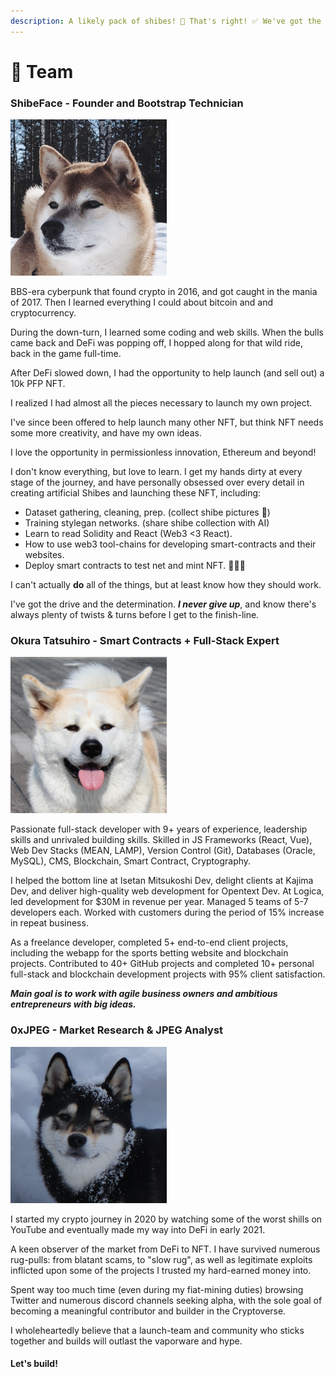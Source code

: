 ```yaml
---
description: A likely pack of shibes! 🐾 That's right! ✅ We've got the stuff! 💪🏼
---
```


# 👥 Team

### ShibeFace - Founder and Bootstrap Technician

![I like running fast in the snow!](<../.gitbook/assets/image (10).png>)

BBS-era cyberpunk that found crypto in 2016, and got caught in the mania of 2017. Then I learned everything I could about bitcoin and and cryptocurrency.

During the down-turn, I learned some coding and web skills. When the bulls came back and DeFi was popping off, I hopped along for that wild ride, back in the game full-time.&#x20;

After DeFi slowed down, I had the opportunity to help launch (and sell out) a 10k PFP NFT.&#x20;

I realized I had almost all the pieces necessary to launch my own project.&#x20;

I've since been offered to help launch many other NFT, but think NFT needs some more creativity, and have my own ideas.&#x20;

I love the opportunity in permissionless innovation, Ethereum and beyond!

I don't know everything, but love to learn. I get my hands dirty at every stage of the journey, and have personally obsessed over every detail in creating artificial Shibes and launching these NFT, including:

* Dataset gathering, cleaning, prep. (collect shibe pictures 🥰)
* Training stylegan networks. (share shibe collection with AI)
* Learn to read Solidity and React (Web3 <3 React).
* How to use web3 tool-chains for developing smart-contracts and their websites.
* Deploy smart contracts to test net and mint NFT. 🚀🚀🚀

I can't actually **do** all of the things, but at least know how they should work.

I've got the drive and the determination. _**I never give up**_, and know there's always plenty of twists & turns before I get to the finish-line.

### Okura Tatsuhiro - Smart Contracts + Full-Stack Expert

![Did somebody mention a walk???](<../.gitbook/assets/image (14) (1).png>)

Passionate full-stack developer with 9+ years of experience, leadership skills and unrivaled building skills. Skilled in JS Frameworks (React, Vue), Web Dev Stacks (MEAN, LAMP), Version Control (Git), Databases (Oracle, MySQL), CMS, Blockchain, Smart Contract, Cryptography.&#x20;

I helped the bottom line at Isetan Mitsukoshi Dev, delight clients at Kajima Dev, and deliver high-quality web development for Opentext Dev. At Logica, led development for $30M in revenue per year. Managed 5 teams of 5-7 developers each. Worked with customers during the period of 15% increase in repeat business.

As a freelance developer, completed 5+ end-to-end client projects, including the webapp for the sports betting website and blockchain projects. Contributed to 40+ GitHub projects and completed 10+ personal full-stack and blockchain development projects with 95% client satisfaction.&#x20;

_**Main goal is to work with agile business owners and ambitious entrepreneurs with big ideas.**_

### 0xJPEG - Market Research & JPEG Analyst

![I sniffed something!](<../.gitbook/assets/image (11) (1).png>)

I started my crypto journey in 2020 by watching some of the worst shills on YouTube and eventually made my way into DeFi in early 2021.

A keen observer of the market from DeFi to NFT. I have survived numerous rug-pulls: from blatant scams, to "slow rug", as well as legitimate exploits inflicted upon some of the projects I trusted my hard-earned money into.&#x20;

Spent way too much time (even during my fiat-mining duties) browsing Twitter and numerous discord channels seeking alpha, with the sole goal of becoming a meaningful contributor and builder in the Cryptoverse.

I wholeheartedly believe that a launch-team and community who sticks together and builds will outlast the vaporware and hype.&#x20;

#### **Let's build!**
